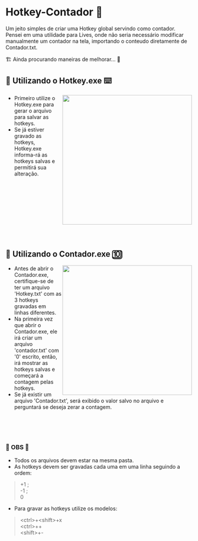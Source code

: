 # Hotkey-Contador :construction:
Um jeito simples de criar uma Hotkey global servindo como contador.
Pensei em uma utilidade para Lives, onde não seria necessário modificar manualmente um contador na tela, importando o conteudo diretamente de Contador.txt.

🏗️ Ainda procurando maneiras de melhorar... 🚧

## 🔑 Utilizando o Hotkey.exe ⌨️  
<div heigth="350">
  <section>
  <img src="https://github.com/WMarques25/Hotkey-Contador/blob/main/Assets/Hotkeys.gif?raw=true" height="350" align="right"/>

- Primeiro utilize o Hotkey.exe para gerar o arquivo para salvar as hotkeys.
- Se já estiver gravado as hotkeys, Hotkey.exe informa-rá as hotkeys salvas e permitirá sua alteração.
  </section>
<br><br><br><br><br><br><br><br><br>
</div>

<div heigth="350">

  ## 🔢 Utilizando o Contador.exe 🔟
  <img src="https://github.com/WMarques25/Hotkey-Contador/blob/main/Assets/Contador.gif?raw=true" height="350" align="right"/>
  
- Antes de abrir o Contador.exe, certifique-se de ter um arquivo 'Hotkey.txt' com as 3 hotkeys gravadas em linhas diferentes.
- Na primeira vez que abrir o Contador.exe, ele irá criar um arquivo 'contador.txt' com  '0' escrito, então, irá mostrar as hotkeys salvas e começará a contagem pelas hotkeys.
- Se já existir um arquivo 'Contador.txt', será exibido o valor salvo no arquivo e perguntará se deseja zerar a contagem.
<br><br><br><br><br>
</div>

### 🛑 OBS 🛑

- Todos os arquivos devem estar na mesma pasta.
- As hotkeys devem ser gravadas cada uma em uma linha seguindo a ordem: 
> +1 ;<br> -1 ;<br> 0
- Para gravar as hotkeys utilize os modelos: 
> \<ctrl>+\<shift>+x <br>
> \<ctrl>++ <br>
> \<shift>+-

